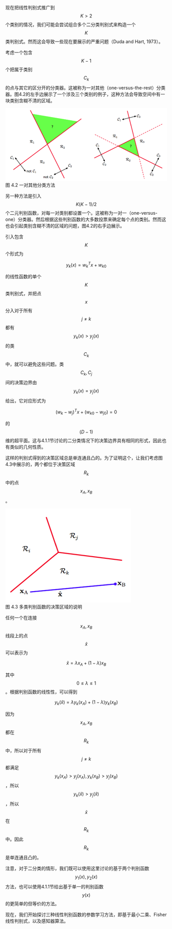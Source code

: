 现在把线性判别式推广到$$ K > 2 $$个类别的情况，我们可能会尝试组合多个二分类判别式来构造一个$$ K $$类判别式。然而这会导致一些现在要展示的严重问题（Duda and Hart, 1973）。    

考虑一个包含$$ K-1 $$个把属于类别$$ C_k $$的点与其它的区分开的分类器。这被称为一对其他（one-versus-the-rest）分类器。图4.2的左手边展示了一个涉及三个类别的例子，这种方法会导致空间中有一块类别含糊不清的区域。

![图 4-2](images/one_rest.png)      
图 4.2 一对其他分类方法

另一种方法是引入$$ K(K-1)/2 $$个二元判别函数，对每一对类别都设置一个。这被称为一对一（one-versus-one）分类器。然后根据这些判别函数的大多数投票来确定每个点的类别。然而这也会引起类别含糊不清的区域的问题，图4.2的右手边展示。    

引入包含$$ K $$个形式为

$$
y_k(x) = w_k^Tx + w_{k0} \tag{4.9}
$$

的线性函数的单个$$ K $$类判别式，并把点$$ x $$分入对于所有$$ j \neq k $$都有$$ y_k(x) > y_j(x) $$的类$$ C_k $$中，就可以避免这些问题。类$$ C_k, C_j $$间的决策边界由$$ y_k(x) = y_j(x) $$给出，它对应形式为

$$
(w_k - w_j)^Tx + (w_{k0} - w_{j0}) = 0 \tag{4.10}
$$

的$$ (D-1) $$维的超平面。这与4.1.1节讨论的二分类情况下的决策边界具有相同的形式，因此也有类似的几何性质。    

这样的判别式得到的决策区域总是单连通且凸的。为了证明这个，让我们考虑图4.3中展示的，两个都位于决策区域$$ R_k $$中的点$$ x_A,x_B $$。

![图 4-3](images/two_points.png)      
图 4.3 多类判别函数的决策区域的说明   

任何一个在连接$$ x_A,x_B $$线段上的点$$ \hat{x} $$可以表示为

$$
\hat{x}=\lambda x_A + (1-\lambda)x_B \tag{4.11}
$$

其中$$ 0 \leq \lambda \leq 1 $$。根据判别函数的线性性，可以得到

$$
y_k(\hat{x}) = \lambda y_k(x_A) + (1-\lambda)y_k(x_B) \tag{4.12}
$$

因为$$ x_A, x_B $$都在$$ R_k $$中，所以对于所有$$ j \neq k $$都满足$$ y_k(x_A) > y_j(x_A),  y_k(x_B) > y_j(x_B) $$，所以$$ y_k(\hat{x}) > y_j(\hat{x}) $$，所以$$ \bar{x} $$在$$ R_k $$中。因此$$ R_k $$是单连通且凸的。    

注意，对于二分类的情形，我们既可以使用这里讨论的基于两个判别函数$$ y_1(x), y_2(x) $$方法，也可以使用4.1.1节给出基于单一的判别函数$$ y(x) $$的更简单的但等价的方法。    

现在，我们开始探讨三种线性判别函数的参数学习方法，即基于最小二乘、Fisher线性判别式，以及感知器算法。    


